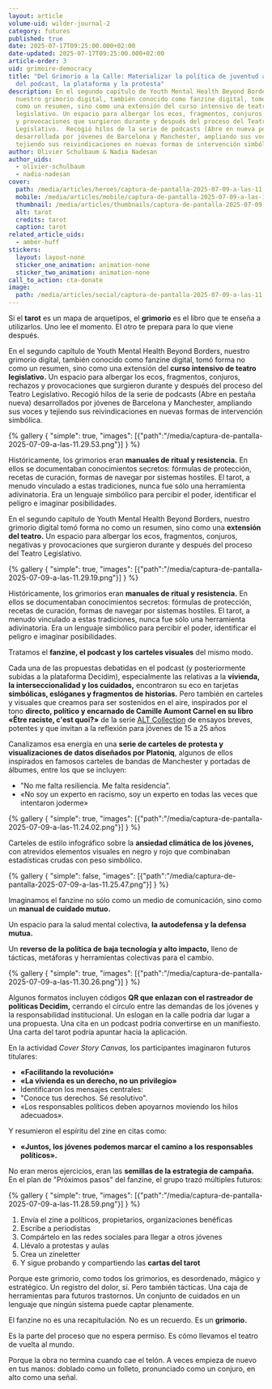 ```yaml
---
layout: article
volume-uid: wilder-journal-2
category: futures
published: true
date: 2025-07-17T09:25:00.000+02:00
date-updated: 2025-07-17T09:25:00.000+02:00
article-order: 3
uid: grimoire-democracy
title: "Del Grimorio a la Calle: Materializar la política de juventud a través
  del podcast, la plataforma y la protesta"
description: En el segundo capítulo de Youth Mental Health Beyond Borders,
  nuestro grimorio digital, también conocido como fanzine digital, tomó forma no
  como un resumen, sino como una extensión del curso intensivo de teatro
  legislativo. Un espacio para albergar los ecos, fragmentos, conjuros, rechazos
  y provocaciones que surgieron durante y después del proceso del Teatro
  Legislativo.  Recogió hilos de la serie de podcasts (Abre en nueva pestaña)
  desarrollada por jóvenes de Barcelona y Manchester, ampliando sus voces y
  tejiendo sus reivindicaciones en nuevas formas de intervención simbólica.
author: Olivier Schulbaum & Nadia Nadesan
author_uids:
  - olivier-schulbaum
  - nadia-nadesan
cover:
  path: /media/articles/heroes/captura-de-pantalla-2025-07-09-a-las-11.29.19.png
  mobile: /media/articles/mobile/captura-de-pantalla-2025-07-09-a-las-11.29.19.png
  thumbnail: /media/articles/thumbnails/captura-de-pantalla-2025-07-09-a-las-11.29.19.png
  alt: tarot
  credits: tarot
  caption: tarot
related_article_uids:
  - amber-huff
stickers:
  layout: layout-none
  sticker_one_animation: animation-none
  sticker_two_animation: animation-none
call_to_action: cta-donate
image:
  path: /media/articles/social/captura-de-pantalla-2025-07-09-a-las-11.29.19.png
---
```

Si el **tarot** es un mapa de arquetipos, 
el **grimorio** es el libro que te enseña a utilizarlos.
Uno lee el momento.
El otro te prepara para lo que viene después.

En el segundo capítulo de Youth Mental Health Beyond Borders, nuestro grimorio digital, también conocido como fanzine digital, tomó forma no como un resumen, sino como una extensión del **curso intensivo de teatro legislativo.** Un espacio para albergar los ecos, fragmentos, conjuros, rechazos y provocaciones que surgieron durante y después del proceso del Teatro Legislativo. Recogió hilos de la serie de podcasts (Abre en pestaña nueva) desarrollados por jóvenes de Barcelona y Manchester, ampliando sus voces y tejiendo sus reivindicaciones en nuevas formas de intervención simbólica.

{% gallery { "simple": true, "images": [{"path":"/media/captura-de-pantalla-2025-07-09-a-las-11.29.53.png"}] } %}

Históricamente, los grimorios eran **manuales de ritual y resistencia.** En ellos se documentaban conocimientos secretos: fórmulas de protección, recetas de curación, formas de navegar por sistemas hostiles. El tarot, a menudo vinculado a estas tradiciones, nunca fue sólo una herramienta adivinatoria. Era un lenguaje simbólico para percibir el poder, identificar el peligro e imaginar posibilidades.

En el segundo capítulo de Youth Mental Health Beyond Borders, nuestro grimorio digital tomó forma no como un resumen, sino como una **extensión del teatro.** Un espacio para albergar los ecos, fragmentos, conjuros, negativas y provocaciones que surgieron durante y después del proceso del Teatro Legislativo.

{% gallery { "simple": true, "images": [{"path":"/media/captura-de-pantalla-2025-07-09-a-las-11.29.19.png"}] } %}

Históricamente, los grimorios eran **manuales de ritual y resistencia.** En ellos se documentaban conocimientos secretos: fórmulas de protección, recetas de curación, formas de navegar por sistemas hostiles. El tarot, a menudo vinculado a estas tradiciones, nunca fue sólo una herramienta adivinatoria. Era un lenguaje simbólico para percibir el poder, identificar el peligro e imaginar posibilidades.

Tratamos el **fanzine, el podcast y los carteles visuales** del mismo modo.

Cada una de las propuestas debatidas en el podcast (y posteriormente subidas a la plataforma Decidim), especialmente las relativas a la **vivienda, la interseccionalidad y los cuidados,** encontraron su eco en tarjetas **simbólicas, eslóganes y fragmentos de historias.** Pero también en carteles y visuales que creamos para ser sostenidos en el aire, inspirados por el tono **directo, político y encarnado de Camille Aumont Carnel en su libro «Être raciste, c'est quoi?»** de la serie [ALT Collection](< https://www.editionsdelamartiniere.fr/alt>) de ensayos breves, potentes y que invitan a la reflexión para jóvenes de 15 a 25 años

Canalizamos esa energía en una **serie de carteles de protesta y visualizaciones de datos diseñados por Platoniq**, algunos de ellos inspirados en famosos carteles de bandas de Manchester y portadas de álbumes, entre los que se incluyen:

* "No me falta resiliencia. Me falta residencia".
* «No soy un experto en racismo, soy un experto en todas las veces que intentaron joderme»

{% gallery { "simple": true, "images": [{"path":"/media/captura-de-pantalla-2025-07-09-a-las-11.24.02.png"}] } %}

Carteles de estilo infográfico sobre la **ansiedad climática de los jóvenes,** con atrevidos elementos visuales en negro y rojo que combinaban estadísticas crudas con peso simbólico.

{% gallery { "simple": false, "images": [{"path":"/media/captura-de-pantalla-2025-07-09-a-las-11.25.47.png"}] } %}

Imaginamos el fanzine no sólo como un medio de comunicación, sino como un **manual de cuidado mutuo.**

Un espacio para la salud mental colectiva, **la autodefensa y la defensa mutua.**

Un **reverso de la política de baja tecnología y alto impacto,** lleno de tácticas, metáforas y herramientas colectivas para el cambio.

{% gallery { "simple": true, "images": [{"path":"/media/captura-de-pantalla-2025-07-09-a-las-11.30.26.png"}] } %}

Algunos formatos incluyen códigos **QR que enlazan con el rastreador de políticas Decidim,** cerrando el círculo entre las demandas de los jóvenes y la responsabilidad institucional. Un eslogan en la calle podría dar lugar a una propuesta. Una cita en un podcast podría convertirse en un manifiesto. Una carta del tarot podría apuntar hacia la aplicación.

En la actividad *Cover Story Canvas,* los participantes imaginaron futuros titulares:

* **«Facilitando la revolución»**
* **«La vivienda es un derecho, no un privilegio»**
* Identificaron los mensajes centrales:
* "Conoce tus derechos. Sé resolutivo".
* «Los responsables políticos deben apoyarnos moviendo los hilos adecuados».

Y resumieron el espíritu del zine en citas como:

* **«Juntos, los jóvenes podemos marcar el camino a los responsables políticos».**

No eran meros ejercicios, eran las **semillas de la estrategia de campaña.** En el plan de "Próximos pasos" del fanzine, el grupo trazó múltiples futuros:

{% gallery { "simple": true, "images": [{"path":"/media/captura-de-pantalla-2025-07-09-a-las-11.28.59.png"}] } %}

1. Envía el zine a políticos, propietarios, organizaciones benéficas
2. Escribe a periodistas
3. Compártelo en las redes sociales para llegar a otros jóvenes
4. Llévalo a protestas y aulas
5. Crea un zineletter 
6. Y sigue probando y compartiendo las **cartas del tarot**


Porque este grimorio, como todos los grimorios, es desordenado, mágico y estratégico.
Un registro del dolor, sí. Pero también tácticas.
Una caja de herramientas para futuros trastornos.
Un conjunto de cuidados en un lenguaje que ningún sistema puede captar plenamente.

El fanzine no es una recapitulación.
No es un recuerdo.
Es un **grimorio.**

Es la parte del proceso que no espera permiso.
Es cómo llevamos el teatro de vuelta al mundo.

Porque la obra no termina cuando cae el telón.
A veces empieza de nuevo en tus manos:
doblado como un folleto,
pronunciado como un conjuro,
en alto como una señal.
